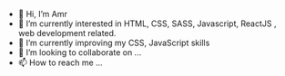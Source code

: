 - 👋 Hi, I’m Amr
- 👀 I’m currently interested in HTML, CSS, SASS, Javascript, ReactJS , web development related.
- 🌱 I’m currently improving my CSS, JavaScript skills
- 💞️ I’m looking to collaborate on ...
- 📫 How to reach me ...

<!---
Amr224/Amr224 is a ✨ special ✨ repository because its `README.md` (this file) appears on your GitHub profile.
You can click the Preview link to take a look at your changes.
--->
